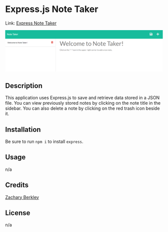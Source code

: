 # Express.js Note Taker

Link: [Express Note Taker]()

![Express Note Taker Screenshot](./Develop/public/assets/screenshots/Untitled.png)

## Description

This application uses Express.js to save and retrieve data stored in a JSON file. You can view previously stored notes by clicking on the note title in the sidebar. You can also delete a note by clicking on the red trash icon beside it.


## Installation

Be sure to run `npm i` to install `express`.


## Usage

n/a


## Credits

[Zachary Berkley](https://github.com/ZBerkley88)


## License

n/a
